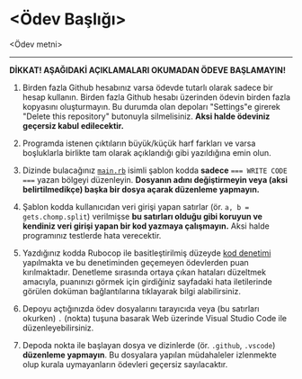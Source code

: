 <!--
  <Ödev Başlığı> VE <Ödev metni> ALANLARINI DOLDURUN, DİĞER KISIMLARA TERCİHEN DOKUNMAYIN. ÖDEV OLUŞTURMA SÜRECİ
  https://classroom.alaturka.dev/teach SAYFALARINDA AYRINTILI ANLATILMIŞTIR, LÜTFEN ÖNCE BU SAYFALARI OKUYUN.

  DİKKAT!  DÜZENLEMENİZİ TAMAMLADIKTAN SONRA:

  - BU AÇIKLAMA ÖBEĞİNİ KALDIRIN.
  - DEPOYU ŞABLON OLARAK AYARLAYIN (Settings → Template Repository ✓)
-->
<Ödev Başlığı>
==============

<Ödev metni>

---

**DİKKAT!  AŞAĞIDAKİ AÇIKLAMALARI OKUMADAN ÖDEVE BAŞLAMAYIN!**

1. Birden fazla Github hesabınız varsa ödevde tutarlı olarak sadece bir hesap kullanın.  Birden fazla Github hesabı
   üzerinden ödevin birden fazla kopyasını oluşturmayın.  Bu durumda olan depoları "Settings"e girerek "Delete this
   repository" butonuyla silmelisiniz.  **Aksi halde ödeviniz geçersiz kabul edilecektir.**

2. Programda istenen çıktıların büyük/küçük harf farkları ve varsa boşluklarla birlikte tam olarak açıklandığı gibi
   yazıldığına emin olun.

3. Dizinde bulacağınız [`main.rb`](./main.rb) isimli şablon kodda **sadece** `=== WRITE CODE ===` yazan bölgeyi
   düzenleyin. **Dosyanın adını değiştirmeyin veya (aksi belirtilmedikçe) başka bir dosya açarak düzenleme yapmayın.**

4. Şablon kodda kullanıcıdan veri girişi yapan satırlar (ör. `a, b = gets.chomp.split`) verilmişse **bu satırları olduğu
   gibi koruyun ve kendiniz veri girişi yapan bir kod yazmaya çalışmayın.**  Aksi halde programınız testlerde hata
   verecektir.

5. Yazdığınız kodda Rubocop ile basitleştirilmiş düzeyde [kod denetimi](https://ruby.style/) yapılmakta ve bu
   denetiminden geçemeyen ödevlerden puan kırılmaktadır.  Denetleme sırasında ortaya çıkan hataları düzeltmek amacıyla,
   puanınızı görmek için girdiğiniz sayfadaki hata iletilerinde görülen doküman bağlantılarına tıklayarak bilgi
   alabilirsiniz.

6. Depoyu açtığınızda ödev dosyalarını tarayıcıda veya (bu satırları okurken) `.` (nokta) tuşuna basarak Web üzerinde
   Visual Studio Code ile düzenleyebilirsiniz.

7. Depoda nokta ile başlayan dosya ve dizinlerde (ör. `.github`, `.vscode`) **düzenleme yapmayın**.  Bu dosyalara
   yapılan müdahaleler izlenmekte olup kurala uymayanların ödevleri geçersiz sayılacaktır.

